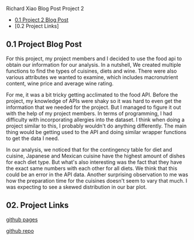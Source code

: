 Richard Xiao Blog Post Project 2

  - [0.1  Project 2 Blog Post](#blog-post)
  - [0.2  Project Links]
  
  
  
  
## 0.1 Project Blog Post


For this project, my project members and I decided to use the food api to obtain our information for our analysis. In a nutshell, We created multiple functions to find the types of cuisines, diets and wine. There were also various attributes we wanted to examine, which includes macronutrient content, wine price and average wine rating. 

For me, it was a bit tricky getting acclimated to the food API. Before the project, my knowledge of APIs were shaky so it was hard to even get the information that we needed for the project. But I managed to figure it out with the help of my project members. In terms of programming, I had difficulty with incorporating allergies into the dataset. I think when doing a project similar to this, I probably wouldn't do anything differently. The main thing would be getting used to the API and doing similar wrapper functions to get the data I need.  


In our analysis, we noticed that for the contingency table for diet and cuisine, Japanese and Mexican cuisine have the highest amount of dishes for each diet type. But what's also interesting was the fact that they have the exact same numbers with each other for all diets. We think that this could be an error in the API data. Another surprising observation to me was how the preparation time for the cuisines doesn't seem to vary that much. I was expecting to see a skewed distribution in our bar plot.



## 02. Project Links

[github pages](https://branticus71.github.io/Project-2-Group-Q/)



[github repo](https://github.com/Branticus71/Project-2-Group-Q)
